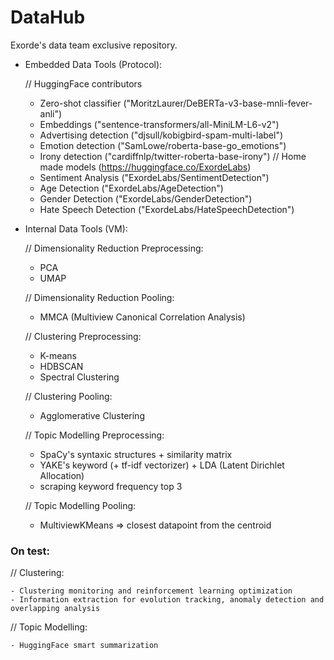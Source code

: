 # DataHub
Exorde's data team exclusive repository. 

- Embedded Data Tools (Protocol):

   // HuggingFace contributors
    - Zero-shot classifier ("MoritzLaurer/DeBERTa-v3-base-mnli-fever-anli")
    - Embeddings ("sentence-transformers/all-MiniLM-L6-v2")
    - Advertising detection ("djsull/kobigbird-spam-multi-label")
    - Emotion detection ("SamLowe/roberta-base-go_emotions")
    - Irony detection ("cardiffnlp/twitter-roberta-base-irony")
   // Home made models (https://huggingface.co/ExordeLabs)
    - Sentiment Analysis ("ExordeLabs/SentimentDetection")
    - Age Detection ("ExordeLabs/AgeDetection")
    - Gender Detection ("ExordeLabs/GenderDetection")
    - Hate Speech Detection ("ExordeLabs/HateSpeechDetection")
    
- Internal Data Tools (VM):

   // Dimensionality Reduction Preprocessing:
    - PCA
    - UMAP
    
   // Dimensionality Reduction Pooling:
    - MMCA (Multiview Canonical Correlation Analysis)
    
   // Clustering Preprocessing:
    - K-means
    - HDBSCAN
    - Spectral Clustering
    
   // Clustering Pooling:
    - Agglomerative Clustering
    
   // Topic Modelling Preprocessing:
    - SpaCy's syntaxic structures + similarity matrix
    - YAKE's keyword (+ tf-idf vectorizer) + LDA (Latent Dirichlet Allocation)
    - scraping keyword frequency top 3
    
   // Topic Modelling Pooling:
    - MultiviewKMeans => closest datapoint from the centroid
    
### On test:

   // Clustering:
   
    - Clustering monitoring and reinforcement learning optimization
    - Information extraction for evolution tracking, anomaly detection and overlapping analysis
    
   // Topic Modelling:
   
    - HuggingFace smart summarization
  
    
   
